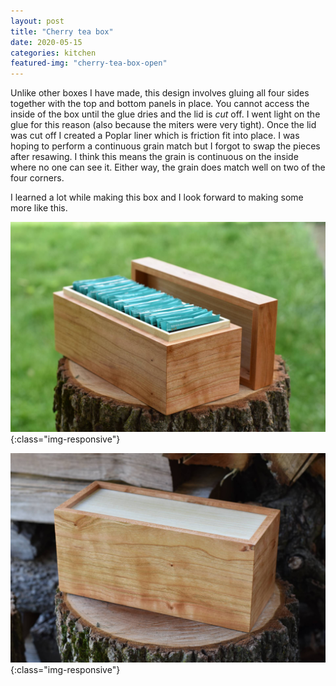 ```yaml
---
layout: post
title: "Cherry tea box"
date: 2020-05-15
categories: kitchen 
featured-img: "cherry-tea-box-open"
---
```


Unlike other boxes I have made, this design involves gluing all four sides together with the top and bottom panels in place. You cannot access the inside of the box until the glue dries and the lid is _cut_ off. I went light on the glue for this reason (also because the miters were very tight). Once the lid was cut off I created a Poplar liner which is friction fit into place. I was hoping to perform a continuous grain match but I forgot to swap the pieces after resawing. I think this means the grain is continuous on the inside where no one can see it. Either way, the grain does match well on two of the four corners.

I learned a lot while making this box and I look forward to making some more like this.

![cherry-tea-box-open](/assets/img/posts/cherry-tea-box-open.jpg){:class="img-responsive"}

![cherry-tea-box-closed](/assets/img/posts/cherry-tea-box-closed.jpg){:class="img-responsive"}

